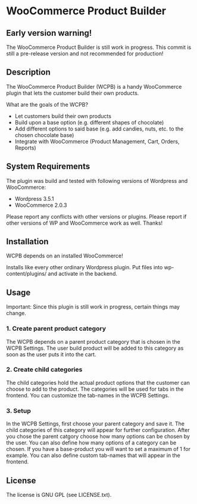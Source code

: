 WooCommerce Product Builder
===========================

## Early version warning!

The WooCommerce Product Builder is still work in progress.
This commit is still a pre-release version and not recommended for production!

## Description

The WooCommerce Product Builder (WCPB) is a handy WooCommerce plugin that lets the customer build their own products.

What are the goals of the WCPB?

* Let customers build their own products
* Build upon a base option (e.g. different shapes of chocolate)
* Add different options to said base (e.g. add candies, nuts, etc. to the chosen chocolate base)
* Integrate with WooCommerce (Product Management, Cart, Orders, Reports)

## System Requirements

The plugin was build and tested with following versions of Wordpress and WooCommerce:

* Wordpress 3.5.1
* WooCommerce 2.0.3

Please report any conflicts with other versions or plugins.
Please report if other versions of WP and WooCommerce work as well. Thanks!

## Installation

WCPB depends on an installed WooCommerce!

Installs like every other ordinary Wordpress plugin.
Put files into wp-content/plugins/ and activate in the backend.

## Usage

Important: Since this plugin is still work in progress, certain things may change.

### 1. Create parent product category
The WCPB depends on a parent product category that is chosen in the WCPB Settings.
The user build product will be added to this category as soon as the user puts it into the cart.

### 2. Create child categories
The child categories hold the actual product options that the customer can choose to add to the product.
The categories will be used for tabs in the frontend. You can customize the tab-names in the WCPB Settings.

### 3. Setup
In the WCPB Settings, first choose your parent category and save it. The child categories of this category 
will appear for further configuration. After you chose the parent catgory choose how many options can be chosen
by the user. You can also define how many options of a category can be chosen. If you have a base-product you will
want to set a maximum of 1 for example. You can also define custom tab-names that will appear in the frontend.

## License

The license is GNU GPL (see LICENSE.txt).